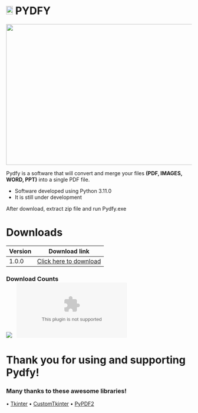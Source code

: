 # <img src="https://dsm01pap001files.storage.live.com/y4mEAK3wfPoOClnZlmN5ErFCKgI9-eGhBO0Ae1U35bQUUAc1vVJq0LDPW58xfm4_rWoKWIEIjnBYVG0tEkh9lpNp-swSzMTf-P1ScjRE7IQQXevBxZUl4C54v_jwY_NVg2fOtDOa1qexyeVlv7dmDC_MddDdrJPm5zwksxSln2gp3J_h__rbsIzDu85t-8fYe58?width=50&height=63&cropmode=none" width="18" height="23" /> PYDFY

<img src="https://dsm01pap001files.storage.live.com/y4mvBMGkU6cuSCJTwtHYOcdEIcbnrkuE3cyu35kyiBGSgqz31Tpj3Cb-fiarQcVGRkeoSjvvPhc_wGQUlVbwOPEzUekZzEt_9vmn0j5Ey_0hi6moBTYDNeSLyDtvEnGTyQI8YFaNMdHDh7B3x1_OYf0824c-ARvCkE8bnGg70swbr3TXAwks5FxL2vjQ7XHtxCB?width=751&height=532&cropmode=none" width="539" height="382" /> 

 Pydfy is a software that will convert and merge your files **(PDF, IMAGES, WORD, PPT)** into a single PDF file.
- Software developed using Python 3.11.0
- It is still under development

After download, extract zip file and run Pydfy.exe

# Downloads
|  Version | Download link |
|--------------------------------------------|--------------------------------------------|
| 1.0.0 | [Click here to download](https://github.com/supernnoj/Pydfy/releases/download/1.0.0/pydfy-1.0.0.zip) |

### Download Counts <br> [![](https://img.shields.io/github/downloads/supernnoj/Pydfy/total.svg)](https://github.com/supernnoj/Pydfy/releases/) &nbsp; [![](https://img.shields.io/github/downloads/supernnoj/Pydfy/latest/pydfy-1.0.0.zip)](https://github.com/supernnoj/Pydfy/releases/latest)


# Thank you for using and supporting Pydfy!
### Many thanks to these awesome libraries!
• [Tkinter](https://pypi.org/project/tkinter-page/) • [CustomTkinter](https://github.com/TomSchimansky/CustomTkinter) • [PyPDF2](https://pypdf2.readthedocs.io/en/latest/)
